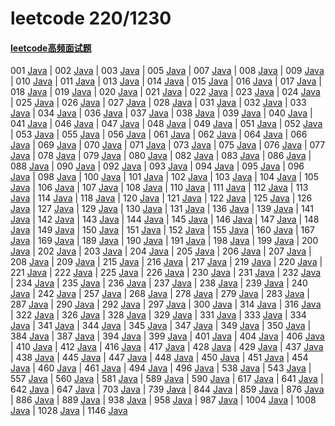 # leetcode 220/1230

#### [leetcode高频面试题](navigate/liuyubobobo.md)

 001 [Java](src/lc001.java)
| 002 [Java](src/lc002.java)
| 003 [Java](src/lc003.java)
| 005 [Java](src/lc005.java)
| 007 [Java](src/lc007.java)
| 008 [Java](src/lc008.java)
| 009 [Java](src/lc009.java)
| 010 [Java](src/lc010.java)
| 011 [Java](src/lc011.java)
| 013 [Java](src/lc013.java)
| 014 [Java](src/lc014.java)
| 015 [Java](src/lc015.java)
| 016 [Java](src/lc016.java)
| 017 [Java](src/lc017.java)
| 018 [Java](src/lc018.java)
| 019 [Java](src/lc019.java)
| 020 [Java](src/lc020.java)
| 021 [Java](src/lc021.java)
| 022 [Java](src/lc022.java)
| 023 [Java](src/lc023.java)
| 024 [Java](src/lc024.java)
| 025 [Java](src/lc025.java)
| 026 [Java](src/lc026.java)
| 027 [Java](src/lc027.java)
| 028 [Java](src/lc028.java)
| 031 [Java](src/lc031.java)
| 032 [Java](src/lc032.java)
| 033 [Java](src/lc033.java)
| 034 [Java](src/lc034.java)
| 036 [Java](src/lc036.java)
| 037 [Java](src/lc037.java)
| 038 [Java](src/lc038.java)
| 039 [Java](src/lc039.java)
| 040 [Java](src/lc040.java)
| 041 [Java](src/lc041.java)
| 046 [Java](src/lc046.java)
| 047 [Java](src/lc047.java)
| 048 [Java](src/lc048.java)
| 049 [Java](src/lc049.java)
| 051 [Java](src/lc051.java)
| 052 [Java](src/lc052.java)
| 053 [Java](src/lc053.java)
| 055 [Java](src/lc055.java)
| 056 [Java](src/lc053.java)
| 061 [Java](src/lc061.java)
| 062 [Java](src/lc062.java)
| 064 [Java](src/lc064.java)
| 066 [Java](src/lc066.java)
| 069 [Java](src/lc069.java)
| 070 [Java](src/lc070.java)
| 071 [Java](src/lc071.java)
| 073 [Java](src/lc073.java)
| 075 [Java](src/lc075.java)
| 076 [Java](src/lc076.java)
| 077 [Java](src/lc077.java)
| 078 [Java](src/lc078.java)
| 079 [Java](src/lc079.java)
| 080 [Java](src/lc080.java)
| 082 [Java](src/lc082.java)
| 083 [Java](src/lc083.java)
| 086 [Java](src/lc086.java)
| 088 [Java](src/lc088.java)
| 090 [Java](src/lc090.java)
| 092 [Java](src/lc092.java)
| 093 [Java](src/lc093.java)
| 094 [Java](src/lc094.java)
| 095 [Java](src/lc095.java)
| 096 [Java](src/lc096.java)
| 098 [Java](src/lc098.java)
| 100 [Java](src/lc100.java)
| 101 [Java](src/lc101.java)
| 102 [Java](src/lc102.java)
| 103 [Java](src/lc103.java)
| 104 [Java](src/lc104.java)
| 105 [Java](src/lc105.java)
| 106 [Java](src/lc106.java)
| 107 [Java](src/lc107.java)
| 108 [Java](src/lc108.java)
| 110 [Java](src/lc110.java)
| 111 [Java](src/lc111.java)
| 112 [Java](src/lc112.java)
| 113 [Java](src/lc113.java)
| 114 [Java](src/lc114.java)
| 118 [Java](src/lc118.java)
| 120 [Java](src/lc120.java)
| 121 [Java](src/lc121.java)
| 122 [Java](src/lc122.java)
| 125 [Java](src/lc125.java)
| 126 [Java](src/lc126.java)
| 127 [Java](src/lc127.java)
| 129 [Java](src/lc129.java)
| 130 [Java](src/lc130.java)
| 131 [Java](src/lc131.java)
| 136 [Java](src/lc136.java)
| 139 [Java](src/lc139.java)
| 141 [Java](src/lc141.java)
| 142 [Java](src/lc142.java)
| 143 [Java](src/lc143.java)
| 144 [Java](src/lc144.java)
| 145 [Java](src/lc145.java)
| 146 [Java](src/lc146.java)
| 147 [Java](src/lc147.java)
| 148 [Java](src/lc148.java)
| 149 [Java](src/lc149.java)
| 150 [Java](src/lc150.java)
| 151 [Java](src/lc151.java)
| 152 [Java](src/lc152.java)
| 155 [Java](src/lc155.java)
| 160 [Java](src/lc160.java)
| 167 [Java](src/lc167.java)
| 169 [Java](src/lc169.java)
| 189 [Java](src/lc189.java)
| 190 [Java](src/lc190.java)
| 191 [Java](src/lc191.java)
| 198 [Java](src/lc198.java)
| 199 [Java](src/lc199.java)
| 200 [Java](src/lc200.java)
| 202 [Java](src/lc202.java)
| 203 [Java](src/lc203.java)
| 204 [Java](src/lc204.java)
| 205 [Java](src/lc205.java)
| 206 [Java](src/lc206.java)
| 207 [Java](src/lc207.java)
| 208 [Java](src/lc208.java)
| 209 [Java](src/lc209.java)
| 215 [Java](src/lc215.java)
| 216 [Java](src/lc216.java)
| 217 [Java](src/lc217.java)
| 219 [Java](src/lc219.java)
| 220 [Java](src/lc220.java)
| 221 [Java](src/lc221.java)
| 222 [Java](src/lc222.java)
| 225 [Java](src/lc225.java)
| 226 [Java](src/lc226.java)
| 230 [Java](src/lc230.java)
| 231 [Java](src/lc231.java)
| 232 [Java](src/lc232.java)
| 234 [Java](src/lc234.java)
| 235 [Java](src/lc235.java)
| 236 [Java](src/lc236.java)
| 237 [Java](src/lc237.java)
| 238 [Java](src/lc238.java)
| 239 [Java](src/lc239.java)
| 240 [Java](src/lc240.java)
| 242 [Java](src/lc242.java)
| 257 [Java](src/lc257.java)
| 268 [Java](src/lc268.java)
| 278 [Java](src/lc278.java)
| 279 [Java](src/lc279.java)
| 283 [Java](src/lc283.java)
| 287 [Java](src/lc287.java)
| 290 [Java](src/lc290.java)
| 292 [Java](src/lc292.java)
| 297 [Java](src/lc297.java)
| 300 [Java](src/lc300.java)
| 314 [Java](src/lc314.java)
| 316 [Java](src/lc316.java)
| 322 [Java](src/lc322.java)
| 326 [Java](src/lc326.java)
| 328 [Java](src/lc328.java)
| 329 [Java](src/lc329.java)
| 331 [Java](src/lc331.java)
| 333 [Java](src/lc333.java)
| 334 [Java](src/lc334.java)
| 341 [Java](src/lc341.java)
| 344 [Java](src/lc344.java)
| 345 [Java](src/lc345.java)
| 347 [Java](src/lc347.java)
| 349 [Java](src/lc349.java)
| 350 [Java](src/lc350.java)
| 384 [Java](src/lc384.java)
| 387 [Java](src/lc387.java)
| 394 [Java](src/lc394.java)
| 399 [Java](src/lc399.java)
| 401 [Java](src/lc401.java)
| 404 [Java](src/lc404.java)
| 406 [Java](src/lc406.java)
| 410 [Java](src/lc410.java)
| 412 [Java](src/lc412.java)
| 416 [Java](src/lc416.java)
| 417 [Java](src/lc417.java)
| 428 [Java](src/lc428.java)
| 429 [Java](src/lc429.java)
| 437 [Java](src/lc437.java)
| 438 [Java](src/lc438.java)
| 445 [Java](src/lc445.java)
| 447 [Java](src/lc447.java)
| 448 [Java](src/lc448.java)
| 450 [Java](src/lc450.java)
| 451 [Java](src/lc451.java)
| 454 [Java](src/lc454.java)
| 460 [Java](src/lc460.java)
| 461 [Java](src/lc461.java)
| 494 [Java](src/lc494.java)
| 496 [Java](src/lc496.java)
| 538 [Java](src/lc538.java)
| 543 [Java](src/lc543.java)
| 557 [Java](src/lc557.java)
| 560 [Java](src/lc560.java)
| 581 [Java](src/lc581.java)
| 589 [Java](src/lc589.java)
| 590 [Java](src/lc590.java)
| 617 [Java](src/lc617.java)
| 641 [Java](src/lc641.java)
| 642 [Java](src/lc642.java)
| 647 [Java](src/lc647.java)
| 703 [Java](src/lc703.java)
| 739 [Java](src/lc739.java)
| 844 [Java](src/lc844.java)
| 859 [Java](src/lc859.java)
| 876 [Java](src/lc876.java)
| 886 [Java](src/lc886.java)
| 889 [Java](src/lc889.java)
| 938 [Java](src/lc938.java)
| 958 [Java](src/lc958.java)
| 987 [Java](src/lc987.java)
| 1004 [Java](src/lc1004.java)
| 1008 [Java](src/lc1008.java)
| 1028 [Java](src/lc1028.java)
| 1146 [Java](src/lc1146.java)
